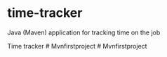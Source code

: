 # time-tracker
Java (Maven) application for tracking time on the job

Time tracker
#   M v n f i r s t p r o j e c t  
 #   M v n f i r s t p r o j e c t  
 